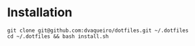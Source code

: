 # Installation

```
git clone git@github.com:dvaqueiro/dotfiles.git ~/.dotfiles
cd ~/.dotfiles && bash install.sh
```
